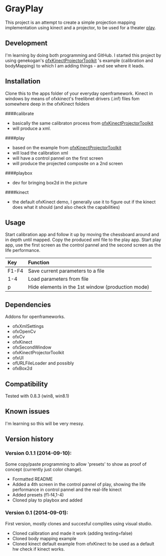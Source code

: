 GrayPlay
========
This project is an attempt to create a simple projection mapping implementation using kinect and a projector, to be used for a theater [play](https://www.facebook.com/ziuaincarenusecumparanimic).

Development
-----------
I'm learning by doing both programming and GitHub. I started this project by using genekogan's [ofxKinectProjectorToolkit](https://github.com/genekogan/ofxKinectProjectorToolkit) 's example (calibration and bodyMapping) to which I am adding things - and see where it leads. 

Installation
------------
Clone this to the apps folder of your everyday openframework.
Kinect in windows by means of ofxkinect's freelibnet drivers (.inf) files fom somewhere deep in the ofxKinect folders

####calibrate
- basically the same calibraton process from [ofxKinectProjectorToolkit](https://github.com/genekogan/ofxKinectProjectorToolkit)
- will produce a xml.

####play
- based on the example from [ofxKinectProjectorToolkit](https://github.com/genekogan/ofxKinectProjectorToolkit/tree/master/example_bodyMapping)
- will load the calibration xml
- will have a control pannel on the first screen
- will produce the projected composite on a 2nd screen

####playbox
- dev for bringing box2d in the picture

####kinect
- the default ofxKinect demo, I generally use it to figure out if the kinect does what it should (and also check the capabilities)

Usage
-----
Start calibration app and follow it up by moving the chessboard around and in depth until mapped. Copy the produced xml file to the play app. Start play app, use the first screen as the control pannel and the second screen as the life performance. 

Key | Function
:--- | :---
F1-F4 | Save current parameters to a file
1-4 | Load parameters from file
p | Hide elements in the 1st window (production mode)

Dependencies
------------
Addons for openframeworks.
- ofxXmlSettings
- ofxOpenCv
- ofxCv
- ofxKinect
- ofxSecondWindow
- ofxKinectProjectorToolkit
- ofxUI
- ofURLFileLoader
and possibly
- ofxBox2d

Compatibility
------------
Tested with 0.8.3 (win8, win8.1)

Known issues
------------
I'm learning so this will be very messy.

Version history
---------------

### Version 0.1.1 (2014-09-10):
Some copy/paste programming to allow 'presets' to show as proof of concept (currently just color change). 
 - Formatted README
 - Added a 4th screen in the control pannel of play, showing the life performance in control pannel and the real-life kinect
 - Added presets (f1-f4,1-4)
 - Cloned play to playbox and added

### Version 0.1 (2014-09-01):
First version, mostly clones and succesful compliles using visual studio.
 - Cloned calibration and made it work (adding testing=false)
 - Cloned body mapping example 
 - Cloned kinect default example from ofxKinect to be used as a default hw check if kinect works.
